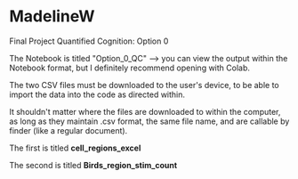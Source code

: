 # MadelineW

Final Project Quantified Cognition: Option 0

The Notebook is titled "Option_0_QC" --> you can view the output within the Notebook format, but I 
definitely recommend opening with Colab.

The two CSV files must be downloaded to the user's device, to be able to import the data into the code as directed within. 

It shouldn't matter where the files are downloaded to within the computer, as long as they maintain .csv format,
the same file name, and are callable by finder (like a regular document).

The first is titled **cell_regions_excel**

The second is titled **Birds_region_stim_count**
